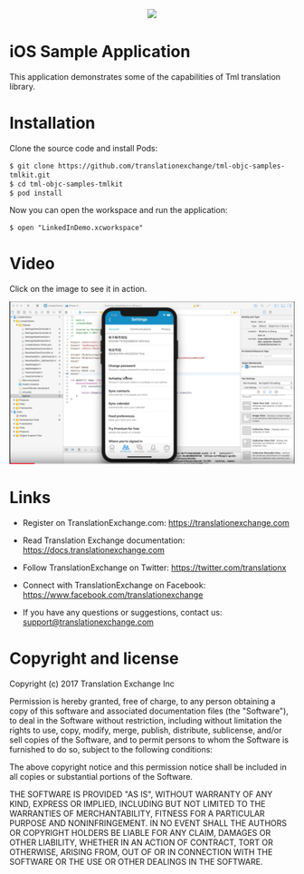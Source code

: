 <p align="center">
  <img src="https://avatars0.githubusercontent.com/u/1316274?v=3&s=200">
</p>

# iOS Sample Application

This application demonstrates some of the capabilities of Tml translation library.


# Installation

Clone the source code and install Pods:

	$ git clone https://github.com/translationexchange/tml-objc-samples-tmlkit.git
	$ cd tml-objc-samples-tmlkit
	$ pod install


Now you can open the workspace and run the application:

	$ open "LinkedInDemo.xcworkspace"



# Video

Click on the image to see it in action.

<p align="center">
  <a href="https://youtu.be/N8isi19D9fU">		
  	<img src="https://github.com/translationexchange/tml-objc-samples-tmlkit/blob/master/ios-tmlkit.png?raw=true">
   </a> 	  
</p>



Links
==================

* Register on TranslationExchange.com: https://translationexchange.com

* Read Translation Exchange documentation: https://docs.translationexchange.com

* Follow TranslationExchange on Twitter: https://twitter.com/translationx

* Connect with TranslationExchange on Facebook: https://www.facebook.com/translationexchange

* If you have any questions or suggestions, contact us: support@translationexchange.com


Copyright and license
==================

Copyright (c) 2017 Translation Exchange Inc

Permission is hereby granted, free of charge, to any person obtaining
a copy of this software and associated documentation files (the
"Software"), to deal in the Software without restriction, including
without limitation the rights to use, copy, modify, merge, publish,
distribute, sublicense, and/or sell copies of the Software, and to
permit persons to whom the Software is furnished to do so, subject to
the following conditions:

The above copyright notice and this permission notice shall be
included in all copies or substantial portions of the Software.

THE SOFTWARE IS PROVIDED "AS IS", WITHOUT WARRANTY OF ANY KIND,
EXPRESS OR IMPLIED, INCLUDING BUT NOT LIMITED TO THE WARRANTIES OF
MERCHANTABILITY, FITNESS FOR A PARTICULAR PURPOSE AND
NONINFRINGEMENT. IN NO EVENT SHALL THE AUTHORS OR COPYRIGHT HOLDERS BE
LIABLE FOR ANY CLAIM, DAMAGES OR OTHER LIABILITY, WHETHER IN AN ACTION
OF CONTRACT, TORT OR OTHERWISE, ARISING FROM, OUT OF OR IN CONNECTION
WITH THE SOFTWARE OR THE USE OR OTHER DEALINGS IN THE SOFTWARE.
